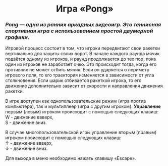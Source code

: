 <h1 align="center"> Игра «Pong» </h1>

<h3><em>Pong — одна из ранних аркадных видеоигр. Это теннисная спортивная игра с использованием простой двумерной графики.</em></h3>

<p>Игровой процесс состоит в том, что игроки передвигают свои ракетки вертикально для защиты своих ворот. В начале каждого раунда мячик подаётся одному из игроков, и раунд продолжается до тех пор, пока один из игроков не заработает очко. Это происходит тогда, когда его противник не может отбить мячик. Если он ударяется о периметр игрового поля, то его траектория изменяется в зависимости от угла столкновения. Если шарик отбивается ракеткой игрока, то его движение дополнительно зависит от скорости и направления движения ракетки.</p>

<p>В игре доступен как однопользовательские режим (игра против компьютера), так и мультиплеер (игра с другим игроком).
<strong>Управление</strong> первым (левым) игроком происходит с помощью следующих клавиш:<br />
W - движение ввверх,<br />
S - движение вниз.</p>
<p>В случае многопользовательской игры управление вторым (правым) игроком происходит с помощью следующих клавиш:<br />
↑ - движение ввверх,<br />
↓ - движение вниз.</p>

<p>Для выхода в меню необходимо нажать клавишу «Escape».</p>
